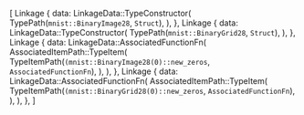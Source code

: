 [
    Linkage {
        data: LinkageData::TypeConstructor(
            TypePath(`mnist::BinaryImage28`, `Struct`),
        ),
    },
    Linkage {
        data: LinkageData::TypeConstructor(
            TypePath(`mnist::BinaryGrid28`, `Struct`),
        ),
    },
    Linkage {
        data: LinkageData::AssociatedFunctionFn(
            AssociatedItemPath::TypeItem(
                TypeItemPath(`(mnist::BinaryImage28(0)::new_zeros`, `AssociatedFunctionFn`),
            ),
        ),
    },
    Linkage {
        data: LinkageData::AssociatedFunctionFn(
            AssociatedItemPath::TypeItem(
                TypeItemPath(`(mnist::BinaryGrid28(0)::new_zeros`, `AssociatedFunctionFn`),
            ),
        ),
    },
]